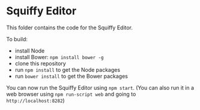 # Squiffy Editor

This folder contains the code for the Squiffy Editor.

To build:

- install Node
- install Bower: `npm install bower -g`
- clone this repository
- run `npm install` to get the Node packages
- run `bower install` to get the Bower packages

You can now run the Squiffy Editor using `npm start`. (You can also run it in a web browser using `npm run-script web`
and going to `http://localhost:8282`)